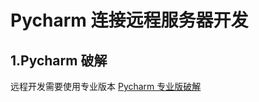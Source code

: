 # Pycharm 连接远程服务器开发
## 1.Pycharm 破解
远程开发需要使用专业版本
[Pycharm 专业版破解](https://blog.junxu666.top/p/7624.html)